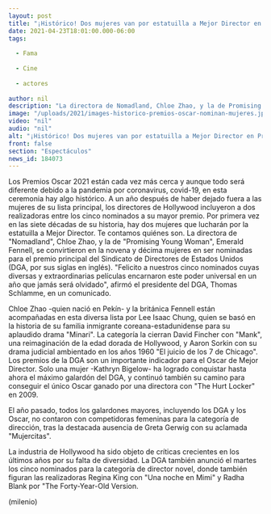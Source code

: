 ```yaml
---
layout: post
title: "¡Histórico! Dos mujeres van por estatuilla a Mejor Director en Premios Oscar 2021"
date: 2021-04-23T18:01:00.000-06:00
tags:
  
  - Fama
  
  - Cine
  
  - actores
  
author: nil
description: "La directora de Nomadland, Chloe Zhao, y la de Promising Young Woman, Emerald Fennell, se convirtieron en la novena y décima mujeres en ser nominadas para el premio principal del Sindicato de Directores de Estados Unidos."
image: "/uploads/2021/images-historico-premios-oscar-nominan-mujeres.jpg"
video: "nil"
audio: "nil"
alt: "¡Histórico! Dos mujeres van por estatuilla a Mejor Director en Premios Oscar 2021"
front: false
section: "Espectáculos"
news_id: 184073
---
```


Los Premios Oscar 2021 están cada vez más cerca y aunque todo será diferente debido a la pandemia por coronavirus, covid-19, en esta ceremonia hay algo histórico. A un año después de haber dejado fuera a las mujeres de su lista principal, los directores de Hollywood incluyeron a dos realizadoras entre los cinco nominados a su mayor premio. Por primera vez en las siete décadas de su historia, hay dos mujeres que lucharán por la estatuilla a Mejor Director. Te contamos quiénes son.  La directora de "Nomadland", Chloe Zhao, y la de "Promising Young Woman", Emerald Fennell, se convirtieron en la novena y décima mujeres en ser nominadas para el premio principal del Sindicato de Directores de Estados Unidos (DGA, por sus siglas en inglés). "Felicito a nuestros cinco nominados cuyas diversas y extraordinarias películas encarnaron este poder universal en un año que jamás será olvidado", afirmó el presidente del DGA, Thomas Schlamme, en un comunicado. 

Chloe Zhao -quien nació en Pekín- y la británica Fennell están acompañadas en esta diversa lista por Lee Isaac Chung, quien se basó en la historia de su familia inmigrante coreana-estadunidense para su aplaudido drama "Minari". La categoría la cierran David Fincher con "Mank", una reimaginación de la edad dorada de Hollywood, y Aaron Sorkin con su drama judicial ambientado en los años 1960 "El juicio de los 7 de Chicago". Los premios de la DGA son un importante indicador para el Oscar de Mejor Director. Solo una mujer -Kathryn Bigelow- ha logrado conquistar hasta ahora el máximo galardón del DGA, y continuó también su camino para conseguir el único Oscar ganado por una directora con "The Hurt Locker" en 2009. 

El año pasado, todos los galardones mayores, incluyendo los DGA y los Oscar, no contaron con competidoras femeninas para la categoría de dirección, tras la destacada ausencia de Greta Gerwig con su aclamada "Mujercitas". 

La industria de Hollywood ha sido objeto de críticas crecientes en los últimos años por su falta de diversidad. La DGA también anunció el martes los cinco nominados para la categoría de director novel, donde también figuran las realizadoras Regina King con "Una noche en Mimi" y Radha Blank por "The Forty-Year-Old Version.

(milenio)